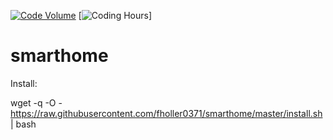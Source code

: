 [![Code Volume](https://api.gitential.com/accounts/2137/projects/2484/badges/code-volume.svg)](https://gitential.com/accounts/2137/projects/2484/share?uuid=8a2fd077-b019-4d8c-b84a-28a773a47e66&utm_source=shield&utm_medium=shield&utm_campaign=2484)
[![Coding Hours](https://api.gitential.com/accounts/2137/projects/2484/badges/coding-hours.svg)]
# smarthome

Install:

wget -q -O - https://raw.githubusercontent.com/fholler0371/smarthome/master/install.sh | bash
